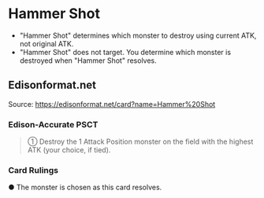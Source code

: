 # Hammer Shot

*   "Hammer Shot" determines which monster to destroy using current ATK, not original ATK.
*   "Hammer Shot" does not target. You determine which monster is destroyed when "Hammer Shot" resolves.

## Edisonformat.net

Source: https://edisonformat.net/card?name=Hammer%20Shot

### Edison-Accurate PSCT

> ① Destroy the 1 Attack Position monster on the field with the highest ATK (your choice, if tied).

### Card Rulings

● The monster is chosen as this card resolves.
            